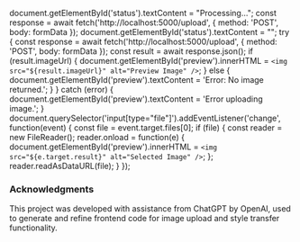 <div id="status" class="result"></div>

document.getElementById('status').textContent = "Processing...";
const response = await fetch('http://localhost:5000/upload', {
  method: 'POST',
  body: formData
});
document.getElementById('status').textContent = "";
try {
  const response = await fetch('http://localhost:5000/upload', {
    method: 'POST',
    body: formData
  });
  const result = await response.json();
  if (result.imageUrl) {
    document.getElementById('preview').innerHTML = `<img src="${result.imageUrl}" alt="Preview Image" />`;
  } else {
    document.getElementById('preview').textContent = 'Error: No image returned.';
  }
} catch (error) {
  document.getElementById('preview').textContent = 'Error uploading image.';
}
document.querySelector('input[type="file"]').addEventListener('change', function(event) {
  const file = event.target.files[0];
  if (file) {
    const reader = new FileReader();
    reader.onload = function(e) {
      document.getElementById('preview').innerHTML = `<img src="${e.target.result}" alt="Selected Image" />`;
    };
    reader.readAsDataURL(file);
  }
});

<!--
  This project was created with the help of ChatGPT by OpenAI.
  ChatGPT assisted in generating and improving the frontend code for image style transfer.
-->
### Acknowledgments

This project was developed with assistance from ChatGPT by OpenAI, used to generate and refine frontend code for image upload and style transfer functionality.
